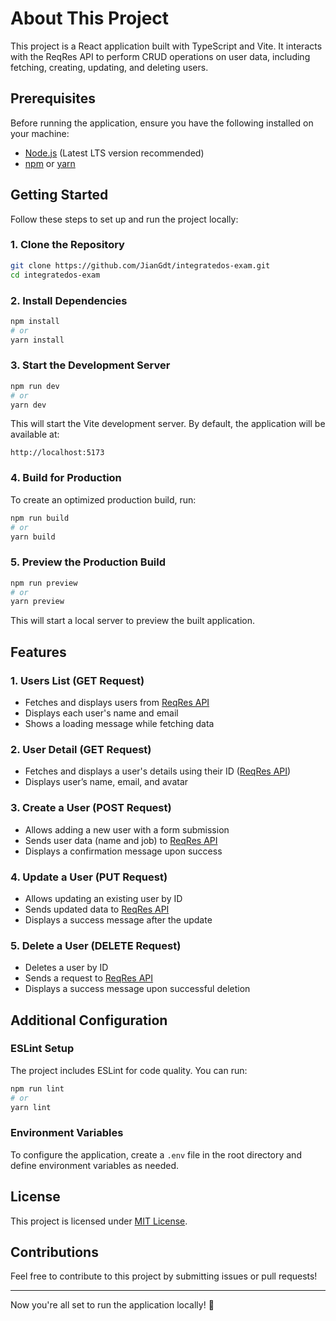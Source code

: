 # About This Project

This project is a React application built with TypeScript and Vite. It interacts with the ReqRes API to perform CRUD operations on user data, including fetching, creating, updating, and deleting users.

## Prerequisites

Before running the application, ensure you have the following installed on your machine:
- [Node.js](https://nodejs.org/) (Latest LTS version recommended)
- [npm](https://www.npmjs.com/) or [yarn](https://yarnpkg.com/)

## Getting Started

Follow these steps to set up and run the project locally:

### 1. Clone the Repository
```sh
git clone https://github.com/JianGdt/integratedos-exam.git
cd integratedos-exam
```

### 2. Install Dependencies
```sh
npm install
# or
yarn install
```

### 3. Start the Development Server
```sh
npm run dev
# or
yarn dev
```

This will start the Vite development server. By default, the application will be available at:
```
http://localhost:5173
```

### 4. Build for Production
To create an optimized production build, run:
```sh
npm run build
# or
yarn build
```

### 5. Preview the Production Build
```sh
npm run preview
# or
yarn preview
```

This will start a local server to preview the built application.

## Features

### 1. Users List (GET Request)
- Fetches and displays users from [ReqRes API](https://reqres.in/api/users?page=1)
- Displays each user's name and email
- Shows a loading message while fetching data

### 2. User Detail (GET Request)
- Fetches and displays a user's details using their ID ([ReqRes API](https://reqres.in/api/users/{id}))
- Displays user’s name, email, and avatar

### 3. Create a User (POST Request)
- Allows adding a new user with a form submission
- Sends user data (name and job) to [ReqRes API](https://reqres.in/api/users)
- Displays a confirmation message upon success

### 4. Update a User (PUT Request)
- Allows updating an existing user by ID
- Sends updated data to [ReqRes API](https://reqres.in/api/users/{id})
- Displays a success message after the update

### 5. Delete a User (DELETE Request)
- Deletes a user by ID
- Sends a request to [ReqRes API](https://reqres.in/api/users/{id})
- Displays a success message upon successful deletion

## Additional Configuration

### ESLint Setup
The project includes ESLint for code quality. You can run:
```sh
npm run lint
# or
yarn lint
```

### Environment Variables
To configure the application, create a `.env` file in the root directory and define environment variables as needed.

## License
This project is licensed under [MIT License](LICENSE).

## Contributions
Feel free to contribute to this project by submitting issues or pull requests!

---

Now you're all set to run the application locally! 🚀

